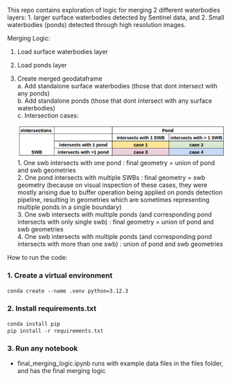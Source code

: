 This repo contains exploration of logic for merging 2 different waterbodies layers: 1. larger surface waterbodies detected by Sentinel data, and 2. Small waterbodies (ponds) detected through high resolution images. 

Merging Logic: 
1. Load surface waterbodies layer
2. Load ponds layer 
3. Create merged geodataframe  
    a. Add standalone surface waterbodies (those that dont intersect with any ponds)  
    b. Add standalone ponds (those that dont intersect with any surface waterbodies)  
    c. Intersection cases:  

      ![alt text](<Screenshot from 2025-05-09 13-16-39.png>)  
        1. One swb intersects with one pond : final geometry = union of pond and swb geometries  
        2. One pond intersects with multiple SWBs : final geometry = swb geometry (because on visual inspection of these cases, they were mostly arising due to buffer operation being applied on ponds detection pipeline, resulting in geometries which are sometimes representing multiple ponds in a single boundary)  
        3. One swb intersects with multiple ponds (and corresponding pond intersects with only single swb) : final geometry =  union of pond and swb geometries  
        4. One swb intersects with multiple ponds (and corresponding pond intersects with more than one swb) :  union of pond and swb geometries  
    
How to run the code: 

### 1. Create a virtual environment  
```conda create --name .venv python=3.12.3```
### 2. Install requirements.txt
```
conda install pip 
pip install -r requirements.txt

```
### 3. Run any notebook
- final_merging_logic.ipynb runs with example data files in the files folder, and has the final merging logic
